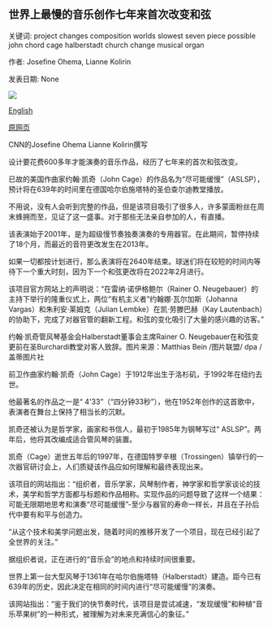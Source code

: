 ## 世界上最慢的音乐创作七年来首次改变和弦

关键词: project changes composition worlds slowest seven piece possible john chord cage halberstadt church change musical organ

作者: Josefine Ohema, Lianne Kolirin

发表日期: None

![](https://cdn.cnn.com/cnnnext/dam/assets/200907084239-03-john-cage-organ-art-project-chord-change-restricted-super-tease.jpg)

[English](World%27s%20slowest%20musical%20composition%20changes%20chord%20for%20first%20time%20in%20seven%20years.md)

[原网页](https://edition.cnn.com/style/article/chord-change-composition-scli-intl-grm/index.html)

CNN的Josefine Ohema Lianne Kolirin撰写

设计要花费600多年才能演奏的音乐作品，经历了七年来的首次和弦改变。

已故的美国作曲家约翰·凯奇（John Cage）的作品名为“尽可能缓慢”（ASLSP），预计将在639年的时间里在德国哈尔伯施塔特的圣伯查尔迪教堂播放。

不用说，没有人会听到完整的作品，但是该项目吸引了很多人，许多蒙面粉丝在周末蜂拥而至，见证了这一盛事。对于那些无法亲自参加的人，有直播。

该表演始于2001年，是为超级慢节奏独奏演奏的专用器官。在此期间，暂停持续了18个月，而最近的音符更改发生在2013年。

如果一切都按计划进行，那么表演将在2640年结束。球迷们将在较短的时间内等待下一个重大时刻，因为下一个和弦更改将在2022年2月进行。

该项目官方网站上的声明说：“在雷纳·诺伊格鲍尔（Rainer O. Neugebauer）的主持下举行的隆重仪式上，两位“有机主义者”约翰娜·瓦尔加斯（Johanna Vargas）和朱利安·莱姆克（Julian Lembke）在凯·劳滕巴赫（Kay Lautenbach）的协助下，完成了对器官管的翻新工程。和弦的变化吸引了大量的感兴趣的访客。”

约翰·凯奇管风琴基金会Halberstadt董事会主席Rainer O. Neugebauer在和弦变更前在圣Burchardi教堂对客人致辞。图片来源：Matthias Bein /图片联盟/ dpa /盖蒂图片社

前卫作曲家约翰·凯奇（John Cage）于1912年出生于洛杉矶，于1992年在纽约去世。

他最著名的作品之一是“ 4'33”（“四分钟33秒”），他在1952年创作的这首歌中，表演者在舞台上保持了相当长的沉默。

凯奇还被认为是哲学家，画家和书信人，最初于1985年为钢琴写过“ ASLSP”。两年后，他将其改编成适合管风琴的装置。

凯奇（Cage）逝世五年后的1997年，在德国特罗辛根（Trossingen）镇举行的一次器官研讨会上，人们质疑该作品应如何理解和最终表现出来。

该项目的网站指出：“组织者，音乐学家，风琴制作者，神学家和哲学家谈论的技术，美学和哲学方面都与标题和作品相称。实现作品的问题导致了这样一个结果：可能无限期地思考和演奏“尽可能缓慢”-至少与器官的寿命一样长，并且在子孙后代中要有和平与创造力。

“从这个技术和美学问题出发，随着时间的推移开发了一个项目，现在已经引起了全世界的关注。”

据组织者说，正在进行的“音乐会”的地点和持续时间很重要。

世界上第一台大型风琴于1361年在哈尔伯施塔特（Halberstadt）建造。距今已有639年的历史，因此决定在相同的时间内进行“尽可能缓慢”的演奏。

该网站指出：“鉴于我们的快节奏时代，该项目是尝试减速，“发现缓慢”和种植“音乐苹果树”的一种形式，被理解为对未来充满信心的象征。”